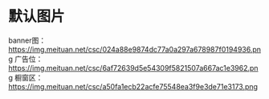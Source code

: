 <!--
 * @Author: Li-HONGYAO
 * @Date: 2021-01-21 17:20:06
 * @LastEditTime: 2021-01-21 17:22:21
 * @LastEditors: Li-HONGYAO
 * @Description: 
 * @FilePath: /ks-app/README.md
-->

# 默认图片

banner图：https://img.meituan.net/csc/024a88e9874dc77a0a297a678987f0194936.png
广告位：https://img.meituan.net/csc/6af72639d5e54309f5821507a667ac1e3962.png
橱窗区：https://img.meituan.net/csc/a50fa1ecb22acfe75548ea3f9e3de71e3173.png

